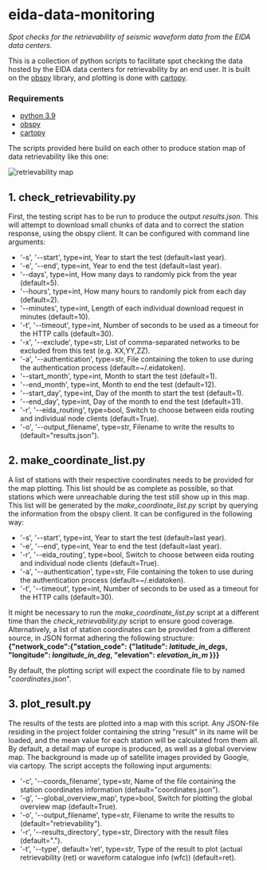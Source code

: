 # eida-data-monitoring
*Spot checks for the retrievability of seismic waveform data from the EIDA data centers.*

This is a collection of python scripts to facilitate spot checking the data hosted by the EIDA data centers for retrievability by an end user.
It is built on the [obspy](https://github.com/obspy/obspy) library, and plotting is done with [cartopy](https://github.com/SciTools/cartopy).

### Requirements

- [python 3.9](https://www.python.org/)
- [obspy](https://github.com/obspy/obspy)
- [cartopy](https://github.com/SciTools/cartopy)

The scripts provided here build on each other to produce station map of data retrievability like this one:

![retrievability map](https://github.com/doukutsu/eida-data-monitoring/blob/main/retrievability_europe.png "retrievability in europe")

## 1. check_retrievability.py

First, the testing script has to be run to produce the output *results.json*. This will attempt to download small chunks of data and to correct the station response, using the obspy client. It can be configured with command line arguments:

- '-s', '--start', type=int, Year to start the test (default=last year).
- '-e', '--end', type=int, Year to end the test (default=last year).
- '--days',  type=int, How many days to randomly pick from the year (default=5).
- '--hours',  type=int, How many hours to randomly pick from each day (default=2).
- '--minutes', type=int, Length of each individual download request in minutes (default=10).
- '-t', '--timeout', type=int, Number of seconds to be used as a timeout for the HTTP calls (default=30).
- '-x', '--exclude', type=str, List of comma-separated networks to be excluded from this test (e.g. XX,YY,ZZ).
- '-a', '--authentication', type=str, File containing the token to use during the authentication process (default=\~/.eidatoken).
- '--start_month', type=int, Month to start the test (default=1).
- '--end_month', type=int, Month to end the test (default=12).
- '--start_day', type=int, Day of the month to start the test (default=1).
- '--end_day', type=int, Day of the month to end the test (default=31).
- '-r', '--eida_routing', type=bool, Switch to choose between eida routing and individual node clients (default=True).
- '-o', '--output_filename', type=str, Filename to write the results to (default="results.json").

## 2. make_coordinate_list.py

A list of stations with their respective coordinates needs to be provided for the map plotting. This list should be as complete as possible, so that stations which were unreachable during the test still show up in this map. This list will be generated by the *make_coordinate_list.py* script by querying the information from the obspy client. It can be configured in the following way:
- '-s', '--start', type=int, Year to start the test (default=last year).
- '-e', '--end', type=int, Year to end the test (default=last year).
- '-r', '--eida_routing', type=bool, Switch to choose between eida routing and individual node clients (default=True).
- '-a', '--authentication', type=str, File containing the token to use during the authentication process (default=\~/.eidatoken).
- '-t', '--timeout', type=int, Number of seconds to be used as a timeout for the HTTP calls (default=30).

It might be necessary to run the *make_coordinate_list.py* script at a different time than the *check_retrievability.py* script to ensure good coverage. Alternatively, a list of station coordinates can be provided from a different source, in JSON format adhering the following structure:\
**{"network_code":{"station_code": {"latitude": *latitude_in_degs*, "longitude": *longitude_in_deg*, "elevation": *elevation_in_m* }}}**

By default, the plotting script will expect the coordinate file to by named "*coordinates.json*".

## 3. plot_result.py

The results of the tests are plotted into a map with this script. Any JSON-file residing in the project folder containing the string "result" in its name will be loaded, and the mean value for each station will be calculated from them all. By default, a detail map of europe is produced, as well as a global overview map. The background is made up of satellite images provided by Google, via cartopy.
The script accepts the following input arguments:
- '-c', '--coords_filename', type=str, Name of the file containing the station coordinates information (default="coordinates.json").
- '-g', '--global_overview_map', type=bool, Switch for plotting the global overview map (default=True).
- '-o', '--output_filename', type=str, Filename to write the results to (default="retrievability").
- '-r', '--results_directory', type=str, Directory with the result files (default=".").
- '-t', '--type', default='ret', type=str, Type of the result to plot (actual retrievability (ret) or waveform catalogue info (wfc)) (default=ret).
